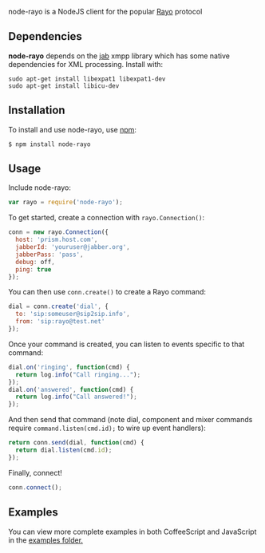 node-rayo is a NodeJS client for the popular [Rayo](https://github.com/rayo/) protocol

## Dependencies

  **node-rayo** depends on the [jab](https://github.com/wearefractal/jab) xmpp library which has some native dependencies for XML processing.  Install with:

```
sudo apt-get install libexpat1 libexpat1-dev 
sudo apt-get install libicu-dev 
```

## Installation
    
To install and use node-rayo, use [npm](http://github.com/isaacs/npm):

    $ npm install node-rayo

## Usage

Include node-rayo:

```javascript
var rayo = require('node-rayo');
```

To get started, create a connection with `rayo.Connection()`:

```javascript
conn = new rayo.Connection({
  host: 'prism.host.com',
  jabberId: 'youruser@jabber.org',
  jabberPass: 'pass',
  debug: off,
  ping: true   
});
```

You can then use `conn.create()` to create a Rayo command:

```javascript
dial = conn.create('dial', {
  to: 'sip:someuser@sip2sip.info',
  from: 'sip:rayo@test.net'
});

```

Once your command is created, you can listen to events specific to that command:

```javascript
dial.on('ringing', function(cmd) {
  return log.info("Call ringing...");
});
dial.on('answered', function(cmd) {
  return log.info("Call answered!");
});
```

And then send that command (note dial, component and mixer commands require `command.listen(cmd.id);` to wire up event handlers):
  
```javascript
return conn.send(dial, function(cmd) {
  return dial.listen(cmd.id);
});
```

Finally, connect!

```javascript
conn.connect();
```

## Examples

You can view more complete examples in both CoffeeScript and JavaScript in the [examples folder.](https://github.com/rayo/node-rayo/tree/master/examples)
